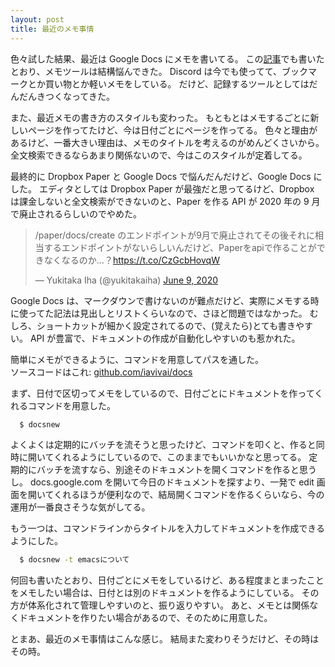 ```yaml
---
layout: post
title: 最近のメモ事情
---
```


色々試した結果、最近は Google Docs にメモを書いてる。
この[記事](https://utakaha.com/2019/11/18/0.html)でも書いたとおり、メモツールは結構悩んできた。
Discord は今でも使ってて、ブックマークとか買い物とか軽いメモをしている。
だけど、記録するツールとしてはだんだんきつくなってきた。

また、最近メモの書き方のスタイルも変わった。
もともとはメモするごとに新しいページを作ってたけど、今は日付ごとにページを作ってる。
色々と理由があるけど、一番大きい理由は、メモのタイトルを考えるのがめんどくさいから。
全文検索できるならあまり関係ないので、今はこのスタイルが定着してる。

最終的に Dropbox Paper と Google Docs で悩んだんだけど、Google Docs にした。
エディタとしては Dropbox Paper が最強だと思ってるけど、Dropbox は課金しないと全文検索ができないのと、Paper を作る API が 2020 年の 9 月で廃止されるらしいのでやめた。

<blockquote class="twitter-tweet"><p lang="ja" dir="ltr">/paper/docs/create のエンドポイントが9月で廃止されてその後それに相当するエンドポイントがないらしいんだけど、Paperをapiで作ることができなくなるのか…？<a href="https://t.co/CzGcbHovqW">https://t.co/CzGcbHovqW</a></p>&mdash; Yukitaka Iha (@yukitakaiha) <a href="https://twitter.com/yukitakaiha/status/1270388920761516032?ref_src=twsrc%5Etfw">June 9, 2020</a></blockquote> <script async src="https://platform.twitter.com/widgets.js" charset="utf-8"></script>

Google Docs は、マークダウンで書けないのが難点だけど、実際にメモする時に使ってた記法は見出しとリストくらいなので、さほど問題ではなかった。
むしろ、ショートカットが細かく設定されてるので、(覚えたら)とても書きやすい。
API が豊富で、ドキュメントの作成が自動化しやすいのも惹かれた。

簡単にメモができるように、コマンドを用意してパスを通した。<br/>
ソースコードはこれ: [github.com/iavivai/docs](https://github.com/iavivai/docs)

まず、日付で区切ってメモをしているので、日付ごとにドキュメントを作ってくれるコマンドを用意した。

```bash
  $ docsnew
```

よくよくは定期的にバッチを流そうと思ったけど、コマンドを叩くと、作ると同時に開いてくれるようにしているので、このままでもいいかなと思ってる。
定期的にバッチを流すなら、別途そのドキュメントを開くコマンドを作ると思うし。
docs.google.com を開いて今日のドキュメントを探すより、一発で edit 画面を開いてくれるほうが便利なので、結局開くコマンドを作るくらいなら、今の運用が一番良さそうな気がしてる。

もう一つは、コマンドラインからタイトルを入力してドキュメントを作成できるようにした。

```bash
  $ docsnew -t emacsについて
```

何回も書いたとおり、日付ごとにメモをしているけど、ある程度まとまったことをメモしたい場合は、日付とは別のドキュメントを作るようにしている。
その方が体系化されて管理しやすいのと、振り返りやすい。
あと、メモとは関係なくドキュメントを作りたい場合があるので、そのために用意した。

とまあ、最近のメモ事情はこんな感じ。
結局また変わりそうだけど、その時はその時。
